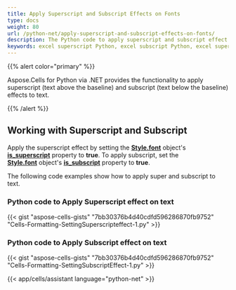 ```yaml
---
title: Apply Superscript and Subscript Effects on Fonts
type: docs
weight: 80
url: /python-net/apply-superscript-and-subscript-effects-on-fonts/
description: The Python code to apply superscript and subscript effect to text in excel with the use of Aspose.Cells for Python via .NET API.
keywords: excel superscript Python, excel subscript Python, excel superscript and subscript Python, insert subscript and superscript in excel Python, add subscript and superscript in excel Python, add superscript and subscript excel Python, add superscript excel Python, add subscript excel Python.
---
```


{{% alert color="primary" %}}

Aspose.Cells for Python via .NET provides the functionality to apply superscript (text above the baseline) and subscript (text below the baseline) effects to text.

{{% /alert %}}

## **Working with Superscript and Subscript**

Apply the superscript effect by setting the [**Style.font**](https://reference.aspose.com/cells/python-net/aspose.cells/font) object's [**is_superscript**](https://reference.aspose.com/cells/python-net/aspose.cells/font/is_superscript) property to **true**. To apply subscript, set the [**Style.font**](https://reference.aspose.com/cells/python-net/aspose.cells/font) object's [**is_subscript**](https://reference.aspose.com/cells/python-net/aspose.cells/font/is_subscript) property to **true**.

The following code examples show how to apply super and subscript to text.

### Python code to Apply Superscript effect on text

{{< gist "aspose-cells-gists" "7bb30376b4d40cdfd596286870fb9752" "Cells-Formatting-SettingSuperscripteffect-1.py" >}}

### Python code to Apply Subscript effect on text

{{< gist "aspose-cells-gists" "7bb30376b4d40cdfd596286870fb9752" "Cells-Formatting-SettingSubscriptEffect-1.py" >}}

{{< app/cells/assistant language="python-net" >}}
